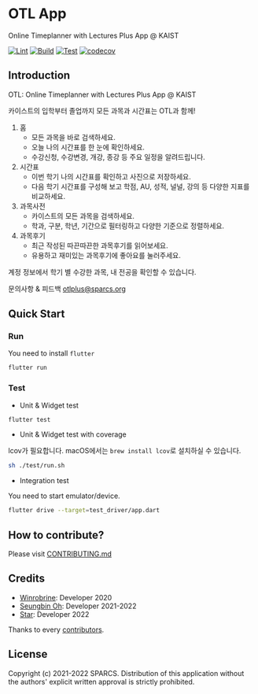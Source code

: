 # OTL App

Online Timeplanner with Lectures Plus App @ KAIST

[![Lint](https://github.com/sparcs-kaist/otl-app/actions/workflows/lint.yml/badge.svg)](https://github.com/sparcs-kaist/otl-app/actions/workflows/lint.yml)
[![Build](https://github.com/sparcs-kaist/otl-app/actions/workflows/build.yml/badge.svg)](https://github.com/sparcs-kaist/otl-app/actions/workflows/build.yml)
[![Test](https://github.com/sparcs-kaist/otl-app/actions/workflows/test.yml/badge.svg)](https://github.com/sparcs-kaist/otl-app/actions/workflows/test.yml)
[![codecov](https://codecov.io/gh/sparcs-kaist/otl-app/branch/main/graph/badge.svg?token=6NJ2CXNXBT)](https://codecov.io/gh/sparcs-kaist/otl-app)

## Introduction

OTL: Online Timeplanner with Lectures Plus App @ KAIST

카이스트의 입학부터 졸업까지 모든 과목과 시간표는 OTL과 함께!

1. 홈
    - 모든 과목을 바로 검색하세요.
    - 오늘 나의 시간표를 한 눈에 확인하세요.
    - 수강신청, 수강변경, 개강, 종강 등 주요 일정을 알려드립니다.
2. 시간표
    - 이번 학기 나의 시간표를 확인하고 사진으로 저장하세요.
    - 다음 학기 시간표를 구성해 보고 학점, AU, 성적, 널널, 강의 등 다양한 지표를 비교하세요.
3. 과목사전
    - 카이스트의 모든 과목을 검색하세요.
    - 학과, 구분, 학년, 기간으로 필터링하고 다양한 기준으로 정렬하세요.
4. 과목후기
    - 최근 작성된 따끈따끈한 과목후기를 읽어보세요.
    - 유용하고 재미있는 과목후기에 좋아요를 눌러주세요.

계정 정보에서 학기 별 수강한 과목, 내 전공을 확인할 수 있습니다.

문의사항 & 피드백
otlplus@sparcs.org

## Quick Start

### Run

You need to install `flutter`

```bash
flutter run
```

### Test

- Unit & Widget test

```bash
flutter test
```

- Unit & Widget test with coverage

lcov가 필요합니다. macOS에서는 `brew install lcov`로 설치하실 수 있습니다.

```bash
sh ./test/run.sh
```

- Integration test

You need to start emulator/device.

```bash
flutter drive --target=test_driver/app.dart
```

## How to contribute?

Please visit [CONTRIBUTING.md](https://github.com/sparcs-kaist/otl-app/blob/main/CONTRIBUTING.md)

## Credits

- [Winrobrine](https://github.com/Winrobrine): Developer 2020
- [Seungbin Oh](https://github.com/sboh1214): Developer 2021-2022
- [Star](https://github.com/snaoyam): Developer 2022

Thanks to every [contributors](https://github.com/sparcs-kaist/otl-app/graphs/contributors).

## License

Copyright (c) 2021-2022 SPARCS.
Distribution of this application without the authors' explicit written approval is strictly prohibited.
